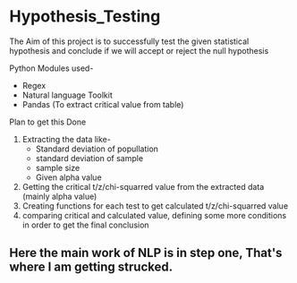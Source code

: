 # Hypothesis_Testing

The Aim of this project is to successfully test the given statistical hypothesis and conclude if we will accept or reject the null hypothesis

Python Modules used- 
  - Regex
  - Natural language Toolkit
  - Pandas (To extract critical value from table)

Plan to get this Done 
1. Extracting the data like- 
   - Standard deviation of popullation
   - standard deviation of sample
   - sample size
   - Given alpha value
2. Getting the critical t/z/chi-squarred value from the extracted data (mainly alpha value)
3. Creating functions for each test to get calculated t/z/chi-squarred value
4. comparing critical and calculated value, defining some more conditions in order to get the final conclusion

## Here the main work of NLP is in step one, That's where I am getting strucked.



